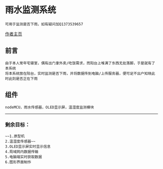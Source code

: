 # 雨水监测系统  
    可用于监测是否下雨，如有疑问加Q1373539657  

[作者主页](https://github.com/coder-Zzx)
   

## 前言
    由于本人常年宅寝室，偶有出门拿外卖/吃饭需求，而阳台上堆满了东西无处落脚，于是就有了本系统  
    将本系统放在阳台，实时监测是否下雨，并将数据传到电脑/上传服务器，便可足不出户知晓此时此刻是否正在下雨

## 组件
    nodeMCU，雨水传感器，OLED显示屏，温湿度监测模块

******

### 剩余目标：
    ~~1.原型机    
    2.温湿度传感器~~  
    3.OLED显示屏实时显示信息  
    4.局域网内数据传输  
    5.电脑端实时获取数据  
    6.图形界面制作  
    

